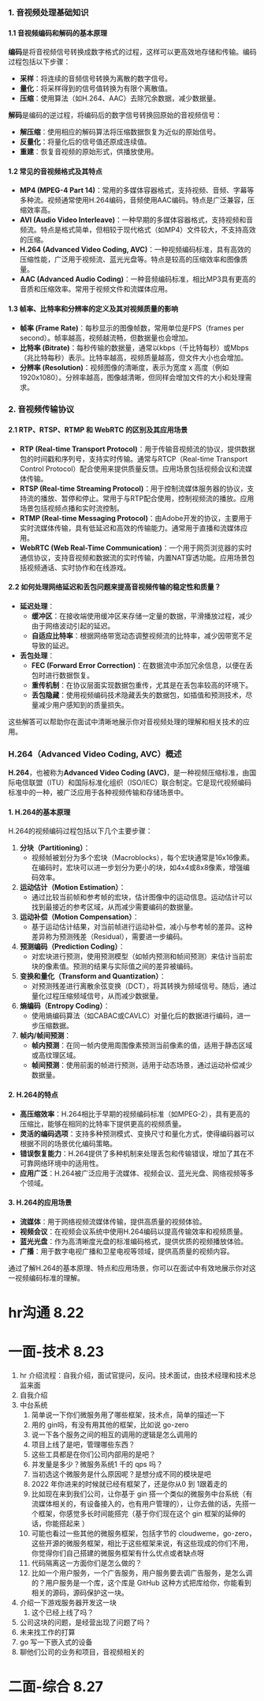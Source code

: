 ### 1. 音视频处理基础知识
#### 1.1 音视频编码和解码的基本原理
**编码**是将音视频信号转换成数字格式的过程，这样可以更高效地存储和传输。编码过程包括以下步骤：

- **采样**：将连续的音频信号转换为离散的数字信号。
- **量化**：将采样得到的信号值转换为有限个离散值。
- **压缩**：使用算法（如H.264、AAC）去除冗余数据，减少数据量。

**解码**是编码的逆过程，将编码后的数字信号转换回原始的音视频信号：

- **解压缩**：使用相应的解码算法将压缩数据恢复为近似的原始信号。
- **反量化**：将量化后的信号值还原成连续值。
- **重建**：恢复音视频的原始形式，供播放使用。
#### 1.2 常见的音视频格式及其特点

- **MP4 (MPEG-4 Part 14)**：常用的多媒体容器格式，支持视频、音频、字幕等多种流。视频通常使用H.264编码，音频使用AAC编码。特点是广泛兼容，压缩效率高。
- **AVI (Audio Video Interleave)**：一种早期的多媒体容器格式，支持视频和音频流。特点是格式简单，但相较于现代格式（如MP4）文件较大，不支持高效的压缩。
- **H.264 (Advanced Video Coding, AVC)**：一种视频编码标准，具有高效的压缩性能，广泛用于视频流、蓝光光盘等。特点是较高的压缩效率和图像质量。
- **AAC (Advanced Audio Coding)**：一种音频编码标准，相比MP3具有更高的音质和压缩效率。常用于视频文件和流媒体应用。
#### 1.3 帧率、比特率和分辨率的定义及其对视频质量的影响

- **帧率 (Frame Rate)**：每秒显示的图像帧数，常用单位是FPS（frames per second）。帧率越高，视频越流畅，但数据量也会增加。
- **比特率 (Bitrate)**：每秒传输的数据量，通常以kbps（千比特每秒）或Mbps（兆比特每秒）表示。比特率越高，视频质量越高，但文件大小也会增加。
- **分辨率 (Resolution)**：视频图像的清晰度，表示为宽度 x 高度（例如 1920x1080）。分辨率越高，图像越清晰，但同样会增加文件的大小和处理需求。
### 2. 音视频传输协议
#### 2.1 RTP、RTSP、RTMP 和 WebRTC 的区别及其应用场景

- **RTP (Real-time Transport Protocol)**：用于传输音视频流的协议，提供数据包的时间戳和序列号，支持实时传输。通常与RTCP（Real-time Transport Control Protocol）配合使用来提供质量反馈。应用场景包括视频会议和流媒体传输。
- **RTSP (Real-time Streaming Protocol)**：用于控制流媒体服务器的协议，支持流的播放、暂停和停止。常用于与RTP配合使用，控制视频流的播放。应用场景包括视频点播和实时流控制。
- **RTMP (Real-time Messaging Protocol)**：由Adobe开发的协议，主要用于实时流媒体传输，具有低延迟和高效的传输能力。通常用于直播和流媒体应用。
- **WebRTC (Web Real-Time Communication)**：一个用于网页浏览器的实时通信协议，支持音视频和数据流的实时传输，内置NAT穿透功能。应用场景包括视频通话、实时协作和在线游戏。
#### 2.2 如何处理网络延迟和丢包问题来提高音视频传输的稳定性和质量？

- **延迟处理**：
   - **缓冲区**：在接收端使用缓冲区来存储一定量的数据，平滑播放过程，减少由于网络波动引起的延迟。
   - **自适应比特率**：根据网络带宽动态调整视频流的比特率，减少因带宽不足导致的延迟。
- **丢包处理**：
   - **FEC (Forward Error Correction)**：在数据流中添加冗余信息，以便在丢包时进行数据恢复。
   - **重传机制**：在协议层面实现数据包重传，尤其是在丢包率较高的环境下。
   - **丢包隐藏**：使用视频编码技术隐藏丢失的数据包，如插值和预测技术，尽量减少用户感知到的质量损失。

这些解答可以帮助你在面试中清晰地展示你对音视频处理的理解和相关技术的应用。

### H.264（Advanced Video Coding, AVC）概述
**H.264**，也被称为**Advanced Video Coding (AVC)**，是一种视频压缩标准，由国际电信联盟（ITU）和国际标准化组织（ISO/IEC）联合制定。它是现代视频编码标准中的一种，被广泛应用于各种视频传输和存储场景中。
#### 1. H.264的基本原理
H.264的视频编码过程包括以下几个主要步骤：

1. **分块（Partitioning）**：
   - 视频帧被划分为多个宏块（Macroblocks），每个宏块通常是16x16像素。在编码时，宏块可以进一步划分为更小的块，如4x4或8x8像素，增强编码效率。
2. **运动估计（Motion Estimation）**：
   - 通过比较当前帧和参考帧的宏块，估计图像中的运动信息。运动估计可以找到最接近的参考区域，从而减少需要编码的数据量。
3. **运动补偿（Motion Compensation）**：
   - 基于运动估计结果，对当前帧进行运动补偿，减小与参考帧的差异。这种差异称为预测残差（Residual），需要进一步编码。
4. **预测编码（Prediction Coding）**：
   - 对宏块进行预测，使用预测模型（如帧内预测和帧间预测）来估计当前宏块的像素值。预测的结果与实际值之间的差异被编码。
5. **变换和量化（Transform and Quantization）**：
   - 对预测残差进行离散余弦变换（DCT），将其转换为频域信号。随后，通过量化过程压缩频域信号，从而减少数据量。
6. **熵编码（Entropy Coding）**：
   - 使用熵编码算法（如CABAC或CAVLC）对量化后的数据进行编码，进一步压缩数据。
7. **帧内/帧间预测**：
   - **帧内预测**：在同一帧内使用周围像素预测当前像素的值，适用于静态区域或高纹理区域。
   - **帧间预测**：使用前面的帧进行预测，适用于动态场景，通过运动补偿减少数据量。
#### 2. H.264的特点

- **高压缩效率**：H.264相比于早期的视频编码标准（如MPEG-2），具有更高的压缩比，能够在相同的比特率下提供更高的视频质量。
- **灵活的编码选项**：支持多种预测模式、变换尺寸和量化方式，使得编码器可以根据不同的场景优化编码策略。
- **错误恢复能力**：H.264提供了多种机制来处理丢包和传输错误，增加了其在不可靠网络环境中的适用性。
- **应用广泛**：H.264被广泛应用于流媒体、视频会议、蓝光光盘、网络视频等多个领域。
#### 3. H.264的应用场景

- **流媒体**：用于网络视频流媒体传输，提供高质量的视频体验。
- **视频会议**：在视频会议系统中使用H.264编码以提高传输效率和视频质量。
- **蓝光光盘**：作为高清晰度光盘的标准编码格式，提供优质的视频播放体验。
- **广播**：用于数字电视广播和卫星电视等领域，提供高质量的视频内容。

通过了解H.264的基本原理、特点和应用场景，你可以在面试中有效地展示你对这一视频编码标准的理解。

# hr沟通 8.22
# 一面-技术 8.23

1. hr 介绍流程：自我介绍，面试官提问，反问。技术面试，由技术经理和技术总监来面
2. 自我介绍
3. 中台系统
   1. 简单说一下你们微服务用了哪些框架，技术点，简单的描述一下
   2. 用的 gin吗，有没有用其他的框架，比如说 go-zero
   3. 说一下各个服务之间的相互的调用的逻辑是怎么调用的
   4. 项目上线了是吧，管理哪些东西？
   5. 这些工具都是在你们公司内部用的是吧？
   6. 并发量是多少？微服务系统1 千的 qps 吗？
   7. 当初选这个微服务是什么原因呢？是想分成不同的模块是吧 
   8. 2022 年你进来的时候就已经有框架了，还是你从0 到 1跟着走的
   9. 比如现在来到我们公司，让你基于 gin 搭一个类似的微服务中台系统（有流媒体相关的，有设备接入的，也有用户管理的），让你去做的话，先搭一个框架，你感觉多长时间能搭完（基于你们现在这个 gin 框架的延伸的话，你能搭起来  ）
   10. 可能也看过一些其他的微服务框架，包括字节的 cloudweme，go-zero，这些开源的微服务框架，相比于这些框架来说，有这些现成的你们不用，你觉得你们自己搭建的微服务框架有什么优点或者缺点呀
   11. 代码隔离这一方面你们是怎么做的？
   12. 比如一个用户服务，一个广告服务，用户服务要去调广告服务，是怎么调的？用户服务是一个库，这个库是 GitHub 这种方式把库给你，你能看到相关的源码，源码保护这一块。
4. 介绍一下游戏服务器开发这一块
   1. 这个已经上线了吗？
5. 公司这块的问题，是经营出现了问题了吗？
6. 未来找工作的打算
7. go 写一下嵌入式的设备
8. 聊他们公司的业务和项目，音视频相关的

# 二面-综合 8.27
